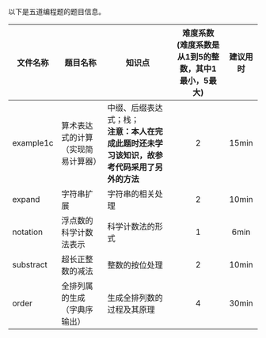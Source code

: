    以下是五道编程题的题目信息。
    
  | 文件名称 | 题目名称 | 知识点 | 难度系数<br>(难度系数是从1到5的整数，其中1最小，5最大) | 建议用时 |
  | -------- | -------- | ------ | :--------: | :--------: |
  |   example1c       |   算术表达式的计算（实现简易计算器）       |   中缀、后缀表达式；栈；<br> **注意：本人在完成此题时还未学习该知识，故参考代码采用了另外的方法**    |      2     |      15min    |
  |    expand     |     字符串扩展     |   字符串的相关处理     |     2     |     10min     |
  |   notation       |    浮点数的科学计数法表示      |   科学计数法的形式     |     1     |     6min     |
  | substract | 超长正整数的减法 | 整数的按位处理 | 2 | 10min |
  | order | 全排列属的生成（字典序输出）| 生成全排列数的过程及其原理 | 4 | 30min |
